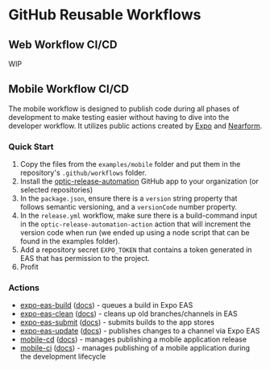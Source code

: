 # GitHub Reusable Workflows

## Web Workflow CI/CD

WIP

## Mobile Workflow CI/CD

The mobile workflow is designed to publish code during all phases of development to make testing easier without having to dive into the developer workflow.  It utilizes public actions created by [Expo](https://github.com/expo/expo-github-action) and [Nearform](https://github.com/nearform/optic-release-automation-action).

### Quick Start

1. Copy the files from the `examples/mobile` folder and put them in the repository's `.github/workflows` folder.
1. Install the [optic-release-automation](https://github.com/apps/optic-release-automation) GitHub app to your organization (or selected repositories)
1. In the `package.json`, ensure there is a `version` string property that follows semantic versioning, and a `versionCode` number property.
1. In the `release.yml` workflow, make sure there is a build-command input in the `optic-release-automation-action` action that will increment the version code when run (we ended up using a node script that can be found in the examples folder).
1. Add a repository secret `EXPO_TOKEN` that contains a token generated in EAS that has permission to the project.
1. Profit

### Actions

- [expo-eas-build](/oncoursesystems/workflows/tree/main/.github/workflows/expo-eas-build.yml) ([docs](/oncoursesystems/workflows/tree/main/docs/expo-eas-build.md)) - queues a build in Expo EAS
- [expo-eas-clean](/oncoursesystems/workflows/tree/main/.github/workflows/expo-eas-clean.yml) ([docs](/oncoursesystems/workflows/tree/main/docs/expo-eas-clean.md)) - cleans up old branches/channels in EAS
- [expo-eas-submit](/oncoursesystems/workflows/tree/main/.github/workflows/expo-eas-submit.yml) ([docs](/oncoursesystems/workflows/tree/main/docs/expo-eas-submit.md)) - submits builds to the app stores
- [expo-eas-update](/oncoursesystems/workflows/tree/main/.github/workflows/expo-eas-update.yml) ([docs](/oncoursesystems/workflows/tree/main/docs/expo-eas-update.md)) - publishes changes to a channel via Expo EAS
- [mobile-cd](/oncoursesystems/workflows/tree/main/.github/workflows/mobile-cd.yml) ([docs](/oncoursesystems/workflows/tree/main/docs/mobile-cd.md)) - manages publishing a mobile application release
- [mobile-ci](/oncoursesystems/workflows/tree/main/.github/workflows/mobile-ci.yml) ([docs](/oncoursesystems/workflows/tree/main/docs/mobile-ci.md)) - manages publishing of a mobile application during the development lifecycle